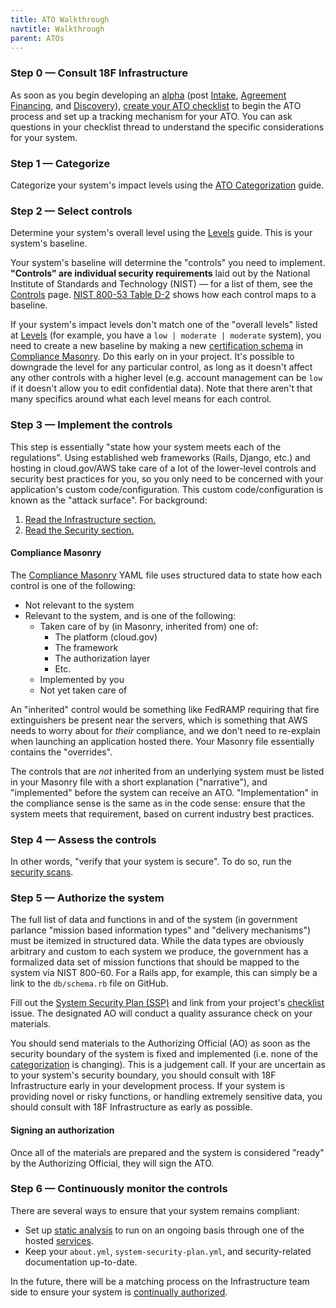 ```yaml
---
title: ATO Walkthrough
navtitle: Walkthrough
parent: ATOs
---
```


### Step 0 — Consult 18F Infrastructure

As soon as you begin developing an [alpha](https://18f.gsa.gov/dashboard/stages/#alpha) (post [Intake](https://pages.18f.gov/intake/), [Agreement Financing](https://pages.18f.gov/intake/funding-and-iaa/), and [Discovery](https://18f.gsa.gov/dashboard/stages/#discovery)), [create your ATO checklist](../checklist/) to begin the ATO process and set up a tracking mechanism for your ATO. You can ask questions in your checklist thread to understand the specific considerations for your system.

### Step 1 — Categorize

Categorize your system's impact levels using the [ATO Categorization](../categorize/) guide.

### Step 2 — Select controls

Determine your system's overall level using the [Levels](../levels/) guide. This is your system's baseline.

Your system's baseline will determine the "controls" you need to implement. **"Controls" are individual security requirements** laid out by the National Institute of Standards and Technology (NIST) — for a list of them, see the [Controls](../controls/) page. [NIST 800-53 Table D-2](http://nvlpubs.nist.gov/nistpubs/SpecialPublications/NIST.SP.800-53r4.pdf#page=109) shows how each control maps to a baseline.

If your system's impact levels don't match one of the "overall levels" listed  at [Levels](../levels/) (for example, you have a `low | moderate | moderate` system), you need to create a new baseline by making a new [certification schema](https://github.com/opencontrol/schemas#certifications) in [Compliance Masonry](https://github.com/opencontrol/compliance-masonry). Do this early on in your project. It's possible to downgrade the level for any particular control, as long as it doesn't affect any other controls with a higher level (e.g. account management can be `low` if it doesn't allow you to edit confidential data). Note that there aren't that many specifics around what each level means for each control.

### Step 3 — Implement the controls

This step is essentially "state how your system meets each of the regulations". Using established web frameworks (Rails, Django, etc.) and hosting in cloud.gov/AWS take care of a lot of the lower-level controls and security best practices for you, so you only need to be concerned with your application's custom code/configuration. This custom code/configuration is known as the "attack surface". For background:

1. [Read the Infrastructure section.](../../infrastructure/)
1. [Read the Security section.](../../security)

#### Compliance Masonry

The [Compliance Masonry](https://github.com/opencontrol/compliance-masonry) YAML file uses structured data to state how each control is one of the following:

* Not relevant to the system
* Relevant to the system, and is one of the following:
    * Taken care of by (in Masonry, inherited from) one of:
        * The platform (cloud.gov)
        * The framework
        * The authorization layer
        * Etc.
    * Implemented by you
    * Not yet taken care of

An "inherited" control would be something like FedRAMP requiring that fire extinguishers be present near the servers, which is something that AWS needs to worry about for _their_ compliance, and we don't need to re-explain when launching an application hosted there. Your Masonry file essentially contains the "overrides".

The controls that are _not_ inherited from an underlying system must be listed in your Masonry file with a short explanation ("narrative"), and "implemented" before the system can receive an ATO. "Implementation" in the compliance sense is the same as in the code sense: ensure that the system meets that requirement, based on current industry best practices.

### Step 4 — Assess the controls

In other words, "verify that your system is secure". To do so, run the [security scans](../../security/scanning/).

### Step 5 — Authorize the system

The full list of data and functions in and of the system (in government parlance "mission based information types" and "delivery mechanisms") must be itemized in structured data. While the data types are obviously arbitrary and custom to each system we produce, the government has a formalized data set of mission functions that should be mapped to the system via NIST 800-60. For a Rails app, for example, this can simply be a link to the `db/schema.rb` file on GitHub.

Fill out the [System Security Plan (SSP)](../ssp/) and link from your project's [checklist](../checklist/) issue. The designated AO will conduct a quality assurance check on your materials.

You should send materials to the Authorizing Official (AO) as soon as the security boundary of the system is fixed and implemented (i.e. none of the [categorization](../categorize) is changing). This is a judgement call. If your are uncertain as to your system's security boundary, you should consult with 18F Infrastructure early in your development process. If your system is providing novel or risky functions, or handling extremely sensitive data, you should consult with 18F Infrastructure as early as possible.

#### Signing an authorization

Once all of the materials are prepared and the system is considered "ready" by the Authorizing Official, they will sign the ATO.

### Step 6 — Continuously monitor the controls

There are several ways to ensure that your system remains compliant:

* Set up [static analysis](../../security/static-analysis/) to run on an ongoing basis through one of the hosted [services](../../security/static-analysis/#services).
* Keep your `about.yml`, `system-security-plan.yml`, and security-related documentation up-to-date.

In the future, there will be a matching process on the Infrastructure team side to ensure your system is [continually authorized](../types/#continuous-authorization).
